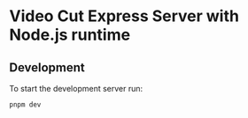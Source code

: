 # Video Cut Express Server with Node.js runtime

## Development

To start the development server run:

```bash
pnpm dev
```
